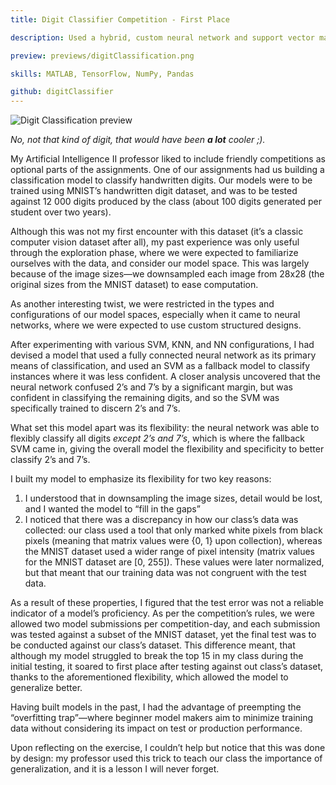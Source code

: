 ```yaml
---
title: Digit Classifier Competition - First Place

description: Used a hybrid, custom neural network and support vector machine model to effectively classify digits collected from various datasets, earning first place in a digit classification competition.

preview: previews/digitClassification.png

skills: MATLAB, TensorFlow, NumPy, Pandas

github: digitClassifier
---
```


![Digit Classification preview][image-1]

_No, not that kind of digit, that would have been __a lot__ cooler ;)._

My Artificial Intelligence II professor liked to include friendly competitions as optional parts of the assignments. One of our assignments had us building a classification model to classify handwritten digits. Our models were to be trained using MNIST’s handwritten digit dataset, and was to be tested against 12 000 digits produced by the class (about 100 digits generated per student over two years).

Although this was not my first encounter with this dataset (it’s a classic computer vision dataset after all), my past experience was only useful through the exploration phase, where we were expected to familiarize ourselves with the data, and consider our model space. This was largely because of the image sizes—we downsampled each image from 28x28 (the original sizes from the MNIST dataset) to ease computation.

As another interesting twist, we were restricted in the types and configurations of our model spaces, especially when it came to neural networks, where we were expected to use custom structured designs.

After experimenting with various SVM, KNN, and NN configurations, I had devised a model that used a fully connected neural network as its primary means of classification, and used an SVM as a fallback model to classify instances where it was less confident. A closer analysis uncovered that the neural network confused 2’s and 7’s by a significant margin, but was confident in classifying the remaining digits, and so the SVM was specifically trained to discern 2’s and 7’s.

What set this model apart was its flexibility: the neural network was able to flexibly classify all digits _except 2’s and 7’s_, which is where the fallback SVM came in, giving the overall model the flexibility and specificity to better classify 2’s and 7’s.

I built my model to emphasize its flexibility for two key reasons:
1. I understood that in downsampling the image sizes, detail would be lost, and I wanted the model to “fill in the gaps”
2. I noticed that there was a discrepancy in how our class’s data was collected: our class used a tool that only marked white pixels from black pixels (meaning that matrix values were {0, 1} upon collection), whereas the MNIST dataset used a wider range of pixel intensity (matrix values for the MNIST dataset are [0, 255]). These values were later normalized, but that meant that our training data was not congruent with the test data.


As a result of these properties, I figured that the test error was not a reliable indicator of a model’s proficiency. As per the competition’s rules, we were allowed two model submissions per competition-day, and each submission was tested against a subset of the MNIST dataset, yet the final test was to be conducted against our class’s dataset. This difference meant, that although my model struggled to break the top 15 in my class during the initial testing, it soared to first place after testing against out class’s dataset, thanks to the aforementioned flexibility, which allowed the model to generalize better.

Having built models in the past, I had the advantage of preempting the “overfitting trap”—where beginner model makers aim to minimize training data without considering its impact on test or production performance.

Upon reflecting on the exercise, I couldn’t help but notice that this was done by design: my professor used this trick to teach our class the importance of generalization, and it is a lesson I will never forget.

[image-1]:	previews/digitClassification.png "Digit Classification"